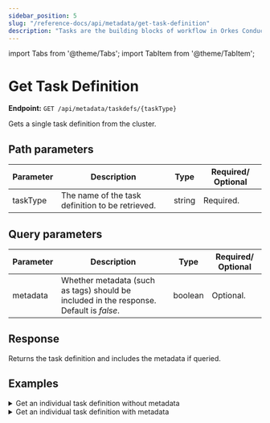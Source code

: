 ```yaml
---
sidebar_position: 5
slug: "/reference-docs/api/metadata/get-task-definition"
description: "Tasks are the building blocks of workflow in Orkes Conductor. This API is used to retrieve the individual task definition in Orkes Conductor."
---
```


import Tabs from '@theme/Tabs';
import TabItem from '@theme/TabItem';

# Get Task Definition

**Endpoint:** `GET /api/metadata/taskdefs/{taskType}`

Gets a single task definition from the cluster.

## Path parameters

| Parameter  | Description | Type | Required/ Optional |
| ---------- | ----------- | ---- | ----------------- |
| taskType | The name of the task definition to be retrieved. | string | Required. | 

## Query parameters

| Parameter  | Description | Type | Required/ Optional |
| ---------- | ----------- | ---- | ----------------- |
| metadata | Whether metadata (such as tags) should be included in the response. Default is _false_. | boolean | Optional. | 

## Response

Returns the task definition and includes the metadata if queried.

## Examples

<details><summary>Get an individual task definition without metadata</summary>

**Request**

```bash
curl -X 'GET' \
  '<YOUR_CLUSTER>/api/metadata/taskdefs/simple?metadata=false' \
  -H 'accept: */*' \
  -H 'X-Authorization: <TOKEN>'
```
**Response**

```json
{
  "createTime": 1736398189156,
  "updateTime": 1736398211995,
  "createdBy": "john.doe@acme.com",
  "updatedBy": "john.doe@acme.com",
  "name": "simple",
  "description": "test",
  "retryCount": 3,
  "timeoutSeconds": 3600,
  "inputKeys": [],
  "outputKeys": [
    "someOutputParameter"
  ],
  "timeoutPolicy": "TIME_OUT_WF",
  "retryLogic": "FIXED",
  "retryDelaySeconds": 60,
  "responseTimeoutSeconds": 600,
  "concurrentExecLimit": 0,
  "inputTemplate": {},
  "rateLimitPerFrequency": 0,
  "rateLimitFrequencyInSeconds": 1,
  "ownerEmail": "john.doe@acme.com",
  "pollTimeoutSeconds": 3600,
  "backoffScaleFactor": 1,
  "totalTimeoutSeconds": 0,
  "enforceSchema": false
}
```
</details>


<details><summary>Get an individual task definition with metadata</summary>

**Request**

```bash
curl -X 'GET' \
  'https://<YOUR_CLUSTER>/api/metadata/taskdefs/simple?metadata=true' \
  -H 'accept: */*' \
  -H 'X-Authorization: <TOKEN>'
```
**Response**

```json
{
  "createTime": 1736398189156,
  "updateTime": 1736398211995,
  "createdBy": "john.doe@acme.com",
  "updatedBy": "john.doe@acme.com",
  "name": "simple",
  "description": "test",
  "retryCount": 3,
  "timeoutSeconds": 3600,
  "inputKeys": [],
  "outputKeys": [
    "someOutputParameter"
  ],
  "timeoutPolicy": "TIME_OUT_WF",
  "retryLogic": "FIXED",
  "retryDelaySeconds": 60,
  "responseTimeoutSeconds": 600,
  "concurrentExecLimit": 0,
  "inputTemplate": {},
  "rateLimitPerFrequency": 0,
  "rateLimitFrequencyInSeconds": 1,
  "ownerEmail": "john.doe@acme.com",
  "pollTimeoutSeconds": 3600,
  "backoffScaleFactor": 1,
  "totalTimeoutSeconds": 0,
  "enforceSchema": false,
  "overwriteTags": true,
  "tags": []
}
```
</details>